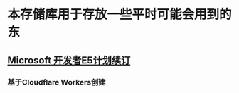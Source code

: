 # 本存储库用于存放一些平时可能会用到的东

## [Microsoft 开发者E5计划续订](https://github.com/crismens/crismens/blob/4dd9a3abb8974e603a77cb6671c246bc3dfeb1eb/E5%E7%BB%AD%E8%AE%A2/README_zh.md)
### 基于Cloudflare Workers创建
